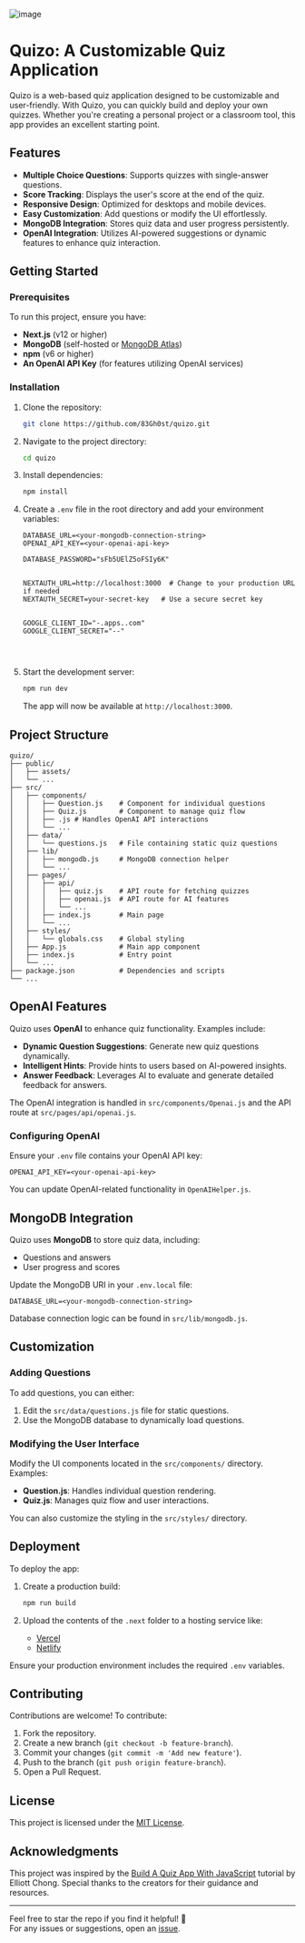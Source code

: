 ![image](https://github.com/user-attachments/assets/1f35482c-d997-4c3e-91d9-66a5bcce64bd)


# Quizo: A Customizable Quiz Application

Quizo is a web-based quiz application designed to be customizable and user-friendly. With Quizo, you can quickly build and deploy your own quizzes. Whether you're creating a personal project or a classroom tool, this app provides an excellent starting point.

## Features

- **Multiple Choice Questions**: Supports quizzes with single-answer questions.
- **Score Tracking**: Displays the user's score at the end of the quiz.
- **Responsive Design**: Optimized for desktops and mobile devices.
- **Easy Customization**: Add questions or modify the UI effortlessly.
- **MongoDB Integration**: Stores quiz data and user progress persistently.
- **OpenAI Integration**: Utilizes AI-powered suggestions or dynamic features to enhance quiz interaction.

## Getting Started

### Prerequisites

To run this project, ensure you have:

- **Next.js** (v12 or higher)  
- **MongoDB** (self-hosted or [MongoDB Atlas](https://www.mongodb.com/cloud/atlas))  
- **npm** (v6 or higher)  
- **An OpenAI API Key** (for features utilizing OpenAI services)

### Installation

1. Clone the repository:

   ```bash
   git clone https://github.com/83Gh0st/quizo.git
   ```

2. Navigate to the project directory:

   ```bash
   cd quizo
   ```

3. Install dependencies:

   ```bash
   npm install
   ```

4. Create a `.env` file in the root directory and add your environment variables:

   ```plaintext
   DATABASE_URL=<your-mongodb-connection-string>
   OPENAI_API_KEY=<your-openai-api-key>

   DATABASE_PASSWORD="sFb5UElZ5oFSIy6K"


   NEXTAUTH_URL=http://localhost:3000  # Change to your production URL if needed
   NEXTAUTH_SECRET=your-secret-key   # Use a secure secret key


   GOOGLE_CLIENT_ID="-.apps..com"
   GOOGLE_CLIENT_SECRET="--"




   ```

5. Start the development server:

   ```bash
   npm run dev
   ```

   The app will now be available at `http://localhost:3000`.

## Project Structure

```plaintext
quizo/
├── public/
│   ├── assets/
│   └── ...
├── src/
│   ├── components/
│   │   ├── Question.js    # Component for individual questions
│   │   ├── Quiz.js        # Component to manage quiz flow
│   │   ├── .js # Handles OpenAI API interactions
│   │   └── ...
│   ├── data/
│   │   └── questions.js   # File containing static quiz questions
│   ├── lib/
│   │   ├── mongodb.js     # MongoDB connection helper
│   │   └── ...
│   ├── pages/
│   │   ├── api/
│   │   │   ├── quiz.js    # API route for fetching quizzes
│   │   │   ├── openai.js  # API route for AI features
│   │   │   └── ...
│   │   ├── index.js       # Main page
│   │   └── ...
│   ├── styles/
│   │   └── globals.css    # Global styling
│   ├── App.js             # Main app component
│   ├── index.js           # Entry point
│   └── ...
├── package.json           # Dependencies and scripts
└── ...
```

## OpenAI Features

Quizo uses **OpenAI** to enhance quiz functionality. Examples include:

- **Dynamic Question Suggestions**: Generate new quiz questions dynamically.
- **Intelligent Hints**: Provide hints to users based on AI-powered insights.
- **Answer Feedback**: Leverages AI to evaluate and generate detailed feedback for answers.

The OpenAI integration is handled in `src/components/Openai.js` and the API route at `src/pages/api/openai.js`.

### Configuring OpenAI

Ensure your `.env` file contains your OpenAI API key:

```plaintext
OPENAI_API_KEY=<your-openai-api-key>
```

You can update OpenAI-related functionality in `OpenAIHelper.js`.

## MongoDB Integration

Quizo uses **MongoDB** to store quiz data, including:

- Questions and answers
- User progress and scores

Update the MongoDB URI in your `.env.local` file:

```plaintext
DATABASE_URL=<your-mongodb-connection-string>
```

Database connection logic can be found in `src/lib/mongodb.js`.

## Customization

### Adding Questions

To add questions, you can either:

1. Edit the `src/data/questions.js` file for static questions.
2. Use the MongoDB database to dynamically load questions.

### Modifying the User Interface

Modify the UI components located in the `src/components/` directory. Examples:

- **Question.js**: Handles individual question rendering.
- **Quiz.js**: Manages quiz flow and user interactions.

You can also customize the styling in the `src/styles/` directory.

## Deployment

To deploy the app:

1. Create a production build:

   ```bash
   npm run build
   ```

2. Upload the contents of the `.next` folder to a hosting service like:

   - [Vercel](https://vercel.com/)
   - [Netlify](https://www.netlify.com/)

Ensure your production environment includes the required `.env` variables.

## Contributing

Contributions are welcome! To contribute:

1. Fork the repository.
2. Create a new branch (`git checkout -b feature-branch`).
3. Commit your changes (`git commit -m 'Add new feature'`).
4. Push to the branch (`git push origin feature-branch`).
5. Open a Pull Request.

## License

This project is licensed under the [MIT License](LICENSE).

## Acknowledgments

This project was inspired by the [Build A Quiz App With JavaScript](https://youtu.be/vIyU4nInlt0) tutorial by Elliott Chong. Special thanks to the creators for their guidance and resources.

---

Feel free to star the repo if you find it helpful! 🌟  
For any issues or suggestions, open an [issue](https://github.com/83Gh0st/quizo/issues).
```

